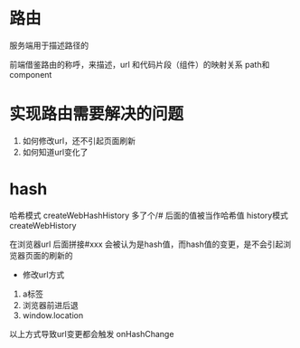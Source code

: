 # 路由
服务端用于描述路径的

前端借鉴路由的称呼，来描述，url 和代码片段（组件）的映射关系  path和component

# 实现路由需要解决的问题
1. 如何修改url，还不引起页面刷新
2. 如何知道url变化了


# hash
哈希模式 createWebHashHistory 多了个/# 后面的值被当作哈希值
history模式 createWebHistory

在浏览器url 后面拼接#xxx 会被认为是hash值，而hash值的变更，是不会引起浏览器页面的刷新的

- 修改url方式
1. a标签
2. 浏览器前进后退
3. window.location

以上方式导致url变更都会触发 onHashChange  
